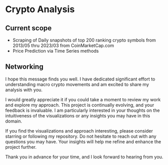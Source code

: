 # Crypto Analysis 

## Current scope
* Scraping of Daily snapshots of top 200 ranking crypto symbols from 2013/05 thru 2023/03 from CoinMarketCap.com
* Price Prediction via Time Series methods


## Networking
I hope this message finds you well. I have dedicated significant effort to understanding macro crypto movements and am excited to share my analysis with you.

I would greatly appreciate it if you could take a moment to review my work and explore my approach. This project is continually evolving, and your feedback is invaluable. I am particularly interested in your thoughts on the intuitiveness of the visualizations or any insights you may have in this domain.

If you find the visualizations and approach interesting, please consider starring or following my repository. Do not hesitate to reach out with any questions you may have. Your insights will help me refine and enhance the project further.

Thank you in advance for your time, and I look forward to hearing from you.
